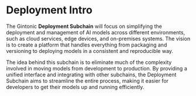 # Deployment Intro

The Gintonic **Deployment Subchain** will focus on simplifying the deployment and management of AI models across different environments, such as cloud services, edge devices, and on-premises systems. The vision is to create a platform that handles everything from packaging and versioning to deploying models in a consistent and reproducible way.

The idea behind this subchain is to eliminate much of the complexity involved in moving models from development to production. By providing a unified interface and integrating with other subchains, the Deployment Subchain aims to streamline the entire process, making it easier for developers to get their models up and running efficiently.
